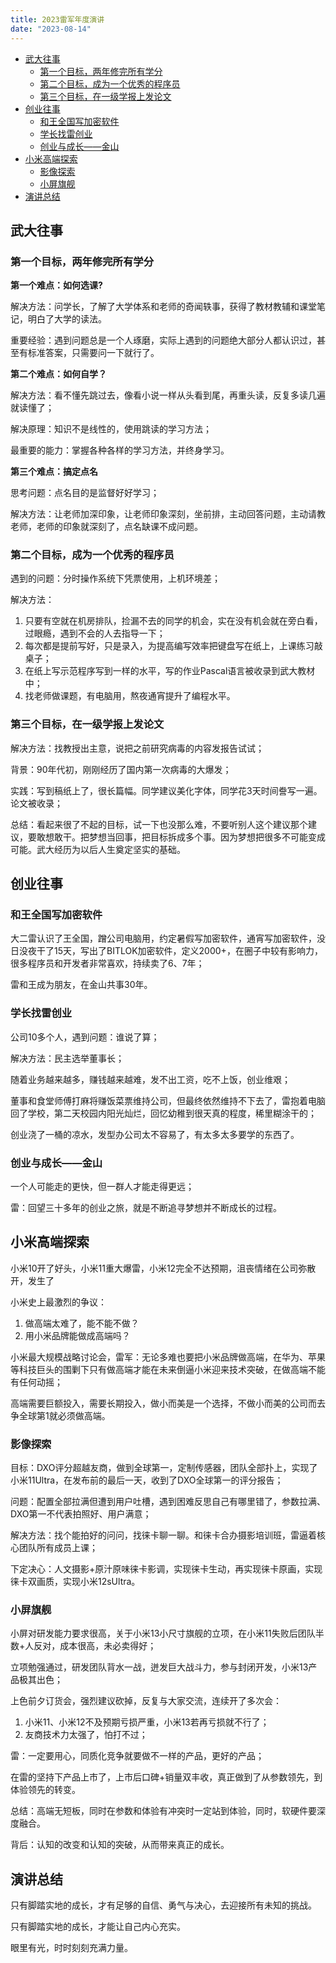 ```yaml
---
title: 2023雷军年度演讲
date: "2023-08-14"
---
```


- [武大往事](#武大往事)
  - [第一个目标，两年修完所有学分](#第一个目标两年修完所有学分)
  - [第二个目标，成为一个优秀的程序员](#第二个目标成为一个优秀的程序员)
  - [第三个目标，在一级学报上发论文](#第三个目标在一级学报上发论文)
- [创业往事](#创业往事)
  - [和王全国写加密软件](#和王全国写加密软件)
  - [学长找雷创业](#学长找雷创业)
  - [创业与成长——金山](#创业与成长金山)
- [小米高端探索](#小米高端探索)
  - [影像探索](#影像探索)
  - [小屏旗舰](#小屏旗舰)
- [演讲总结](#演讲总结)


## 武大往事

### 第一个目标，两年修完所有学分

**第一个难点：如何选课?**

解决方法：问学长，了解了大学体系和老师的奇闻轶事，获得了教材教辅和课堂笔记，明白了大学的读法。

重要经验：遇到问题总是一个人琢磨，实际上遇到的问题绝大部分人都认识过，甚至有标准答案，只需要问一下就行了。

**第二个难点：如何自学？**

解决方法：看不懂先跳过去，像看小说一样从头看到尾，再重头读，反复多读几遍就读懂了；

解决原理：知识不是线性的，使用跳读的学习方法；

最重要的能力：掌握各种各样的学习方法，并终身学习。

**第三个难点：搞定点名**

思考问题：点名目的是监督好好学习；

解决方法：让老师加深印象，让老师印象深刻，坐前排，主动回答问题，主动请教老师，老师的印象就深刻了，点名缺课不成问题。

### 第二个目标，成为一个优秀的程序员

遇到的问题：分时操作系统下凭票使用，上机环境差；

解决方法：

1. 只要有空就在机房排队，捡漏不去的同学的机会，实在没有机会就在旁白看，过眼瘾，遇到不会的人去指导一下；
2. 每次都是提前写好，只是录入，为提高编写效率把键盘写在纸上，上课练习敲桌子；
3. 在纸上写示范程序写到一样的水平，写的作业Pascal语言被收录到武大教材中；
4. 找老师做课题，有电脑用，熬夜通宵提升了编程水平。

### 第三个目标，在一级学报上发论文

解决方法：找教授出主意，说把之前研究病毒的内容发报告试试；

背景：90年代初，刚刚经历了国内第一次病毒的大爆发；

实践：写到稿纸上了，很长篇幅。同学建议美化字体，同学花3天时间誊写一遍。论文被收录；

总结：看起来很了不起的目标，试一下也没那么难，不要听别人这个建议那个建议，要敢想敢干。把梦想当回事，把目标拆成多个事。因为梦想把很多不可能变成可能。武大经历为以后人生奠定坚实的基础。

## 创业往事

### 和王全国写加密软件

大二雷认识了王全国，蹭公司电脑用，约定暑假写加密软件，通宵写加密软件，没日没夜干了15天，写出了BITLOK加密软件，定义2000+，在圈子中较有影响力，很多程序员和开发者非常喜欢，持续卖了6、7年；

雷和王成为朋友，在金山共事30年。

### 学长找雷创业

公司10多个人，遇到问题：谁说了算；

解决方法：民主选举董事长；

随着业务越来越多，赚钱越来越难，发不出工资，吃不上饭，创业维艰；

董事和食堂师傅打麻将赚饭菜票维持公司，但最终依然维持不下去了，雷抱着电脑回了学校，第二天校园内阳光灿烂，回忆幼稚到很天真的程度，稀里糊涂干的；

创业浇了一桶的凉水，发型办公司太不容易了，有太多太多要学的东西了。

### 创业与成长——金山

一个人可能走的更快，但一群人才能走得更远；

雷：回望三十多年的创业之旅，就是不断追寻梦想并不断成长的过程。

## 小米高端探索

小米10开了好头，小米11重大爆雷，小米12完全不达预期，沮丧情绪在公司弥散开，发生了

小米史上最激烈的争议：

1. 做高端太难了，能不能不做？
2. 用小米品牌能做成高端吗？

小米最大规模战略讨论会，雷军：无论多难也要把小米品牌做高端，在华为、苹果等科技巨头的围剿下只有做高端才能在未来倒逼小米迎来技术突破，在做高端不能有任何动摇；

高端需要巨额投入，需要长期投入，做小而美是一个选择，不做小而美的公司而去争全球第1就必须做高端。

### 影像探索

目标：DXO评分超越友商，做到全球第一，定制传感器，团队全部扑上，实现了小米11Ultra，在发布前的最后一天，收到了DXO全球第一的评分报告；

问题：配置全部拉满但遭到用户吐槽，遇到困难反思自己有哪里错了，参数拉满、DXO第一不代表拍照好、用户满意；

解决方法：找个能拍好的问问，找徕卡聊一聊。和徕卡合办摄影培训班，雷逼着核心团队所有成员上课；

下定决心：人文摄影+原汁原味徕卡影调，实现徕卡生动，再实现徕卡原画，实现徕卡双画质，实现小米12sUltra。

### 小屏旗舰

小屏对研发能力要求很高，关于小米13小尺寸旗舰的立项，在小米11失败后团队半数+人反对，成本很高，未必卖得好；

立项勉强通过，研发团队背水一战，迸发巨大战斗力，参与封闭开发，小米13产品极其出色；

上色前夕订货会，强烈建议砍掉，反复与大家交流，连续开了多次会：

1. 小米11、小米12不及预期亏损严重，小米13若再亏损就不行了；
2. 友商技术力太强了，怕打不过；

雷：一定要用心，同质化竞争就要做不一样的产品，更好的产品；

在雷的坚持下产品上市了，上市后口碑+销量双丰收，真正做到了从参数领先，到体验领先的转变。

总结：高端无短板，同时在参数和体验有冲突时一定站到体验，同时，软硬件要深度融合。

背后：认知的改变和认知的突破，从而带来真正的成长。

## 演讲总结

只有脚踏实地的成长，才有足够的自信、勇气与决心，去迎接所有未知的挑战。

只有脚踏实地的成长，才能让自己内心充实。

眼里有光，时时刻刻充满力量。